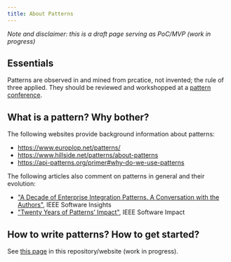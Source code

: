 ```yaml
---
title: About Patterns 
---
```


*Note and disclaimer: this is a draft page serving as PoC/MVP (work in progress)*

## Essentials

Patterns are observed in and mined from prcatice, not invented; the rule of three applied. They should be reviewed and workshopped at a [pattern conference](/conferences/). 

## What is a pattern? Why bother? 

The following websites provide background information about patterns: 

* <https://www.europlop.net/patterns/> 
* <https://www.hillside.net/patterns/about-patterns>
* <https://api-patterns.org/primer#why-do-we-use-patterns>

The following articles also comment on patterns in general and their evolution: 

* ["A Decade of Enterprise Integration Patterns. A Conversation with the Authors"](https://ieeexplore.ieee.org/stamp/stamp.jsp?tp=&arnumber=7368007), IEEE Software Insights
* ["Twenty Years of Patterns’ Impact"](https://ieeexplore.ieee.org/stamp/stamp.jsp?tp=&arnumber=6648592), IEEE Software Impact 

## How to write patterns? How to get started? 

See [this page](../writing/authoring) in this repository/website (work in progress). <!-- TODO .md vs. .html for non-index pages -->

<!-- no effect: -->
<style>
  .footer {
    display: none;
  }
</style>